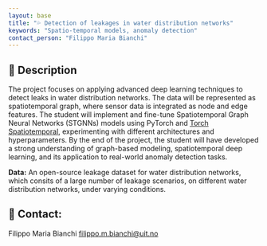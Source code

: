 ```yaml
---
layout: base
title: "💦 Detection of leakages in water distribution networks"
keywords: "Spatio-temporal models, anomaly detection"
contact_person: "Filippo Maria Bianchi"
---
```



## 📝 Description
The project focuses on applying advanced deep learning techniques to detect leaks in water distribution networks. The data will be represented as spatiotemporal graph, where sensor data is integrated as node and edge features. The student will implement and fine-tune Spatiotemporal Graph Neural Networks (STGNNs) models using PyTorch and [Torch Spatiotemporal](https://torch-spatiotemporal.readthedocs.io/en/latest/), experimenting with different architectures and hyperparameters. By the end of the project, the student will have developed a strong understanding of graph-based modeling, spatiotemporal deep learning, and its application to real-world anomaly detection tasks.


**Data:** An open-source leakage dataset for water distribution networks, which consits of a large number of leakage scenarios, on different water distribution networks, under varying conditions.

## 📨 Contact:
Filippo Maria Bianchi <filippo.m.bianchi@uit.no>